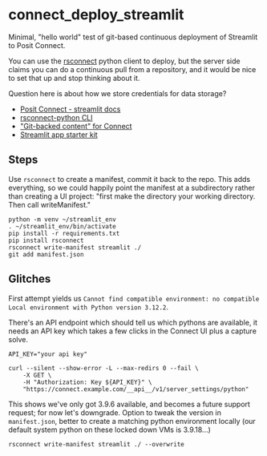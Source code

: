 # connect_deploy_streamlit

Minimal, "hello world" test of git-based continuous deployment of Streamlit to Posit Connect.

You can use the [rsconnect](https://docs.posit.co/rsconnect-python/) python client to deploy, but the server side claims you can do a continuous pull from a repository, and it would be nice to set that up and stop thinking about it.

Question here is about how we store credentials for data storage?

* [Posit Connect - streamlit docs](https://docs.posit.co/connect/user/streamlit/)
* [rsconnect-python CLI](https://docs.posit.co/rsconnect-python/)
* ["Git-backed content" for Connect](https://docs.posit.co/connect/user/git-backed/)
* [Streamlit app starter kit](https://github.com/streamlit/app-starter-kit)

## Steps

Use `rsconnect` to create a manifest, commit it back to the repo. This adds everything, so we could happily point the manifest at a subdirectory rather than creating a UI project: "first make the directory your working directory. Then call writeManifest."

```
python -m venv ~/streamlit_env 
. ~/streamlit_env/bin/activate
pip install -r requirements.txt
pip install rsconnect
rsconnect write-manifest streamlit ./
git add manifest.json
```

## Glitches 

First attempt yields us `Cannot find compatible environment: no compatible Local environment with Python version 3.12.2`.

There's an API endpoint which should tell us which pythons are available, it needs an API key which takes a few clicks in the Connect UI plus a capture solve.

```
API_KEY="your api key"

curl --silent --show-error -L --max-redirs 0 --fail \
    -X GET \
    -H "Authorization: Key ${API_KEY}" \
    "https://connect.example.com/__api__/v1/server_settings/python"
```

This shows we've only got 3.9.6 available, and becomes a future support request; for now let's downgrade.
Option to tweak the version in `manifest.json`, better to create a matching python environment locally (our default system python on these locked down VMs is 3.9.18...)

`rsconnect write-manifest streamlit ./ --overwrite`
